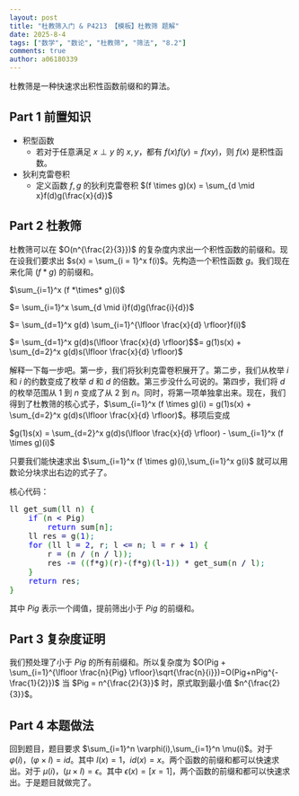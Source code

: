```yaml
---
layout: post
title: "杜教筛入门 & P4213 【模板】杜教筛 题解"
date: 2025-8-4
tags: ["数学", "数论", "杜教筛", "筛法", "8.2"]
comments: true
author: a06180339
---
```


杜教筛是一种快速求出积性函数前缀和的算法。

## Part 1 前置知识

- 积型函数
  - 若对于任意满足 $x \perp y$ 的 $x,y$，都有 $f(x)f(y)=f(xy)$，则 $f(x)$ 是积性函数。
- 狄利克雷卷积
  - 定义函数 $f,g$ 的狄利克雷卷积 $(f \times g)(x) = \sum_{d \mid x}f(d)g(\frac{x}{d})$

## Part 2 杜教筛

杜教筛可以在 $O(n^{\frac{2}{3}})$ 的复杂度内求出一个积性函数的前缀和。现在设我们要求出 $s(x) = \sum_{i = 1}^x f(i)$。先构造一个积性函数 $g$。我们现在来化简 $(f * g)$ 的前缀和。

$\sum_{i=1}^x (f *\times* g)(i)$  

$= \sum_{i=1}^x \sum_{d \mid i}f(d)g(\frac{i}{d})$

$= \sum_{d=1}^x g(d) \sum_{i=1}^{\lfloor \frac{x}{d} \rfloor}f(i)$

$= \sum_{d=1}^x g(d)s(\lfloor \frac{x}{d} \rfloor)$$= g(1)s(x) + \sum_{d=2}^x g(d)s(\lfloor \frac{x}{d} \rfloor)$

解释一下每一步吧。第一步，我们将狄利克雷卷积展开了。第二步，我们从枚举 $i$ 和 $i$ 的约数变成了枚举 $d$ 和 $d$ 的倍数。第三步没什么可说的。第四步，我们将 $d$ 的枚举范围从 $1$ 到 $n$ 变成了从 $2$ 到 $n$。同时，将第一项单独拿出来。现在，我们得到了杜教筛的核心式子，$\sum_{i=1}^x (f \times g)(i) = g(1)s(x) + \sum_{d=2}^x g(d)s(\lfloor \frac{x}{d} \rfloor)$。移项后变成

$g(1)s(x) = \sum_{d=2}^x g(d)s(\lfloor \frac{x}{d} \rfloor) - \sum_{i=1}^x (f \times g)(i)$

只要我们能快速求出 $\sum_{i=1}^x (f \times g)(i),\sum_{i=1}^x g(i)$ 就可以用数论分块求出右边的式子了。

核心代码：

<pre class="cpp" style="font-family:monospace;">ll get_sum<span style="color: #008000;">&#40;</span>ll n<span style="color: #008000;">&#41;</span> <span style="color: #008000;">&#123;</span>
    <span style="color: #0000ff;">if</span> <span style="color: #008000;">&#40;</span>n <span style="color: #000080;">&lt;</span> Pig<span style="color: #008000;">&#41;</span>
        <span style="color: #0000ff;">return</span> sum<span style="color: #008000;">&#91;</span>n<span style="color: #008000;">&#93;</span><span style="color: #008080;">;</span>
    ll res <span style="color: #000080;">=</span> g<span style="color: #008000;">&#40;</span><span style="color: #0000dd;">1</span><span style="color: #008000;">&#41;</span><span style="color: #008080;">;</span>
    <span style="color: #0000ff;">for</span> <span style="color: #008000;">&#40;</span>ll l <span style="color: #000080;">=</span> <span style="color: #0000dd;">2</span>, r<span style="color: #008080;">;</span> l <span style="color: #000080;">&lt;=</span> n<span style="color: #008080;">;</span> l <span style="color: #000080;">=</span> r <span style="color: #000040;">+</span> <span style="color: #0000dd;">1</span><span style="color: #008000;">&#41;</span> <span style="color: #008000;">&#123;</span>
        r <span style="color: #000080;">=</span> <span style="color: #008000;">&#40;</span>n <span style="color: #000040;">/</span> <span style="color: #008000;">&#40;</span>n <span style="color: #000040;">/</span> l<span style="color: #008000;">&#41;</span><span style="color: #008000;">&#41;</span><span style="color: #008080;">;</span>
        res <span style="color: #000040;">-</span><span style="color: #000080;">=</span> <span style="color: #008000;">&#40;</span><span style="color: #008000;">&#40;</span>f<span style="color: #000040;">*</span>g<span style="color: #008000;">&#41;</span><span style="color: #008000;">&#40;</span>r<span style="color: #008000;">&#41;</span><span style="color: #000040;">-</span><span style="color: #008000;">&#40;</span>f<span style="color: #000040;">*</span>g<span style="color: #008000;">&#41;</span><span style="color: #008000;">&#40;</span>l<span style="color: #000040;">-</span><span style="color: #0000dd;">1</span><span style="color: #008000;">&#41;</span><span style="color: #008000;">&#41;</span> <span style="color: #000040;">*</span> get_sum<span style="color: #008000;">&#40;</span>n <span style="color: #000040;">/</span> l<span style="color: #008000;">&#41;</span><span style="color: #008080;">;</span>
    <span style="color: #008000;">&#125;</span>
    <span style="color: #0000ff;">return</span> res<span style="color: #008080;">;</span>
<span style="color: #008000;">&#125;</span></pre>

其中 $Pig$ 表示一个阈值，提前筛出小于 $Pig$ 的前缀和。

## Part 3 复杂度证明

我们预处理了小于 $Pig$ 的所有前缀和。所以复杂度为 $O(Pig + \sum_{i=1}^{\lfloor \frac{n}{Pig} \rfloor}\sqrt{\frac{n}{i}})=O(Pig+nPig^{-\frac{1}{2}})$ 当 $Pig = n^{\frac{2}{3}}$ 时，原式取到最小值 $n^{\frac{2}{3}}$。

## Part 4 本题做法

回到题目，题目要求 $\sum_{i=1}^n \varphi(i),\sum_{i=1}^n \mu(i)$。对于 $\varphi(i)$，$(\varphi \times I) = id$。其中 $I(x) = 1$，$id(x) = x$。两个函数的前缀和都可以快速求出。对于 $\mu(i)$，$(\mu \times I) = \epsilon$。其中 $\epsilon(x) = [x=1]$，两个函数的前缀和都可以快速求出。于是题目就做完了。
